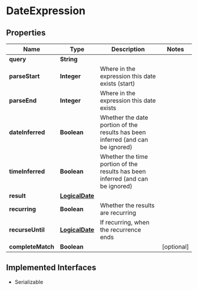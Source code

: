

# DateExpression


## Properties

| Name | Type | Description | Notes |
|------------ | ------------- | ------------- | -------------|
|**query** | **String** |  |  |
|**parseStart** | **Integer** | Where in the expression this date exists (start) |  |
|**parseEnd** | **Integer** | Where in the expression this date exists |  |
|**dateInferred** | **Boolean** | Whether the date portion of the results has been inferred (and can be ignored) |  |
|**timeInferred** | **Boolean** | Whether the time portion of the results has been inferred (and can be ignored) |  |
|**result** | [**LogicalDate**](LogicalDate.md) |  |  |
|**recurring** | **Boolean** | Whether the results are recurring |  |
|**recurseUntil** | [**LogicalDate**](LogicalDate.md) | If recurring, when the recurrence ends |  |
|**completeMatch** | **Boolean** |  |  [optional] |


## Implemented Interfaces

* Serializable

